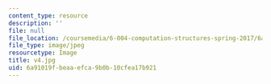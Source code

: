 ```yaml
---
content_type: resource
description: ''
file: null
file_location: /coursemedia/6-004-computation-structures-spring-2017/6a91019fbeaaefca9b0b10cfea17b921_v4.jpg
file_type: image/jpeg
resourcetype: Image
title: v4.jpg
uid: 6a91019f-beaa-efca-9b0b-10cfea17b921
---
```


